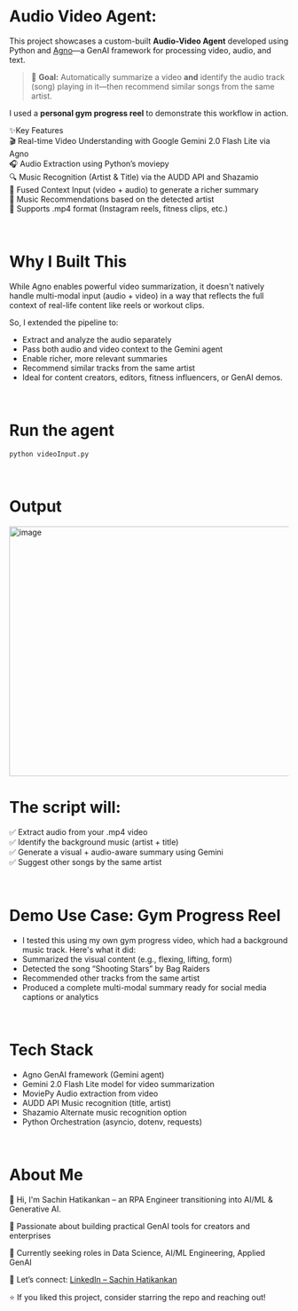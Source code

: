 # Audio Video Agent:

This project showcases a custom-built **Audio-Video Agent** developed using Python and [Agno](https://docs.agno.com/introduction)—a GenAI framework for processing video, audio, and text. 

> 📌 **Goal:** Automatically summarize a video **and** identify the audio track (song) playing in it—then recommend similar songs from the same artist. 

I used a **personal gym progress reel** to demonstrate this workflow in action.

✨Key Features<br/>
🎬 Real-time Video Understanding with Google Gemini 2.0 Flash Lite via Agno<br/>
🎧 Audio Extraction using Python’s moviepy<br/>
🔍 Music Recognition (Artist & Title) via the AUDD API and Shazamio<br/>
🤝 Fused Context Input (video + audio) to generate a richer summary<br/>
🎵 Music Recommendations based on the detected artist<br/>
📂 Supports .mp4 format (Instagram reels, fitness clips, etc.)<br/>


<br/>

# Why I Built This
<p>While Agno enables powerful video summarization, it doesn't natively handle multi-modal input (audio + video) in a way that reflects the full context of real-life content like reels or workout clips.</p>

So, I extended the pipeline to:

- Extract and analyze the audio separately
- Pass both audio and video context to the Gemini agent
- Enable richer, more relevant summaries
- Recommend similar tracks from the same artist
- Ideal for content creators, editors, fitness influencers, or GenAI demos.

<br/>

# Run the agent

`python videoInput.py`


<br/>

# Output

<img width="1133" height="450" alt="image" src="https://github.com/user-attachments/assets/c92dd7bf-043f-45e3-b7f0-f402dba13a05" />


<br/>

# The script will:

✅ Extract audio from your .mp4 video<br/>
✅ Identify the background music (artist + title)<br/>
✅ Generate a visual + audio-aware summary using Gemini<br/>
✅ Suggest other songs by the same artist<br/>

<br/>

# Demo Use Case: Gym Progress Reel

- I tested this using my own gym progress video, which had a background music track. Here's what it did:
- Summarized the visual content (e.g., flexing, lifting, form)
- Detected the song “Shooting Stars” by Bag Raiders
- Recommended other tracks from the same artist
- Produced a complete multi-modal summary ready for social media captions or analytics

<br/>

# Tech Stack

- Agno	GenAI framework (Gemini agent)
- Gemini 2.0	Flash Lite model for video summarization
- MoviePy	Audio extraction from video
- AUDD API	Music recognition (title, artist)
- Shazamio	Alternate music recognition option
- Python	Orchestration (asyncio, dotenv, requests)


<br/>

# About Me  
👋 Hi, I'm Sachin Hatikankan – an RPA Engineer transitioning into AI/ML & Generative AI.

🧠 Passionate about building practical GenAI tools for creators and enterprises

💼 Currently seeking roles in Data Science, AI/ML Engineering, Applied GenAI

🔗 Let’s connect: [LinkedIn – Sachin Hatikankan](https://www.linkedin.com/in/sachin-hatikankan-b5673ab4/)

⭐ If you liked this project, consider starring the repo and reaching out!
